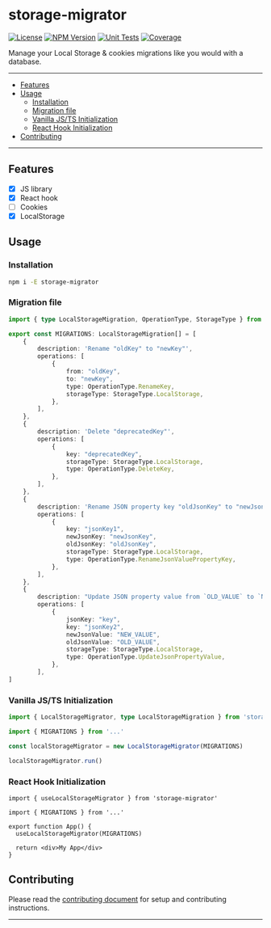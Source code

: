 # storage-migrator

[![License][img-license]][lnk-license] [![NPM Version][img-npm]][lnk-npm]
[![Unit Tests][img-unit-tests]][lnk-unit-tests] [![Coverage][img-coverage]][lnk-coverage]

Manage your Local Storage & cookies migrations like you would with a database.

---

- [Features](#features)
- [Usage](#usage)
  - [Installation](#installation)
  - [Migration file](#migration-file)
  - [Vanilla JS/TS Initialization](#vanilla-jsts-initialization)
  - [React Hook Initialization](#react-hook-initialization)
- [Contributing](#contributing)

---

## Features

- [x] JS library
- [x] React hook
- [ ] Cookies
- [x] LocalStorage

## Usage

### Installation

```sh
npm i -E storage-migrator
```

### Migration file

```ts
import { type LocalStorageMigration, OperationType, StorageType } from 'storage-migrator'

export const MIGRATIONS: LocalStorageMigration[] = [
	{
		description: 'Rename "oldKey" to "newKey"',
		operations: [
			{
				from: "oldKey",
				to: "newKey",
				type: OperationType.RenameKey,
				storageType: StorageType.LocalStorage,
			},
		],
	},
	{
		description: 'Delete "deprecatedKey"',
		operations: [
			{
				key: "deprecatedKey",
				storageType: StorageType.LocalStorage,
				type: OperationType.DeleteKey,
			},
		],
	},
	{
		description: 'Rename JSON property key "oldJsonKey" to "newJsonKey"',
		operations: [
			{
				key: "jsonKey1",
				newJsonKey: "newJsonKey",
				oldJsonKey: "oldJsonKey",
				storageType: StorageType.LocalStorage,
				type: OperationType.RenameJsonValuePropertyKey,
			},
		],
	},
	{
		description: "Update JSON property value from `OLD_VALUE` to `NEW_VALUE`",
		operations: [
			{
				jsonKey: "key",
				key: "jsonKey2",
				newJsonValue: "NEW_VALUE",
				oldJsonValue: "OLD_VALUE",
				storageType: StorageType.LocalStorage,
				type: OperationType.UpdateJsonPropertyValue,
			},
		],
]
```

### Vanilla JS/TS Initialization

```ts
import { LocalStorageMigrator, type LocalStorageMigration } from 'storage-migrator'

import { MIGRATIONS } from '...'

const localStorageMigrator = new LocalStorageMigrator(MIGRATIONS)

localStorageMigrator.run()
```

### React Hook Initialization

```tsx
import { useLocalStorageMigrator } from 'storage-migrator'

import { MIGRATIONS } from '...'

export function App() {
  useLocalStorageMigrator(MIGRATIONS)

  return <div>My App</div>
}
```

## Contributing

Please read the [contributing document](CONTRIBUTING.md) for setup and contributing instructions.

---

[img-coverage]: https://img.shields.io/codecov/c/github/ivangabriele/storage-migrator?flag=unit&style=for-the-badge
[img-license]: https://img.shields.io/github/license/ivangabriele/storage-migrator?style=for-the-badge
[img-npm]: https://img.shields.io/npm/v/storage-migrator?style=for-the-badge
[img-unit-tests]:
  https://img.shields.io/github/actions/workflow/status/ivangabriele/storage-migrator/check.yml?branch=main&label=Unit&style=for-the-badge
[lnk-coverage]: https://app.codecov.io/gh/ivangabriele/storage-migrator
[lnk-license]: https://github.com/ivangabriele/storage-migrator/blob/main/LICENSE
[lnk-npm]: https://www.npmjs.com/package/storage-migrator
[lnk-unit-tests]: https://github.com/ivangabriele/storage-migrator/actions?query=branch%3Amain++
